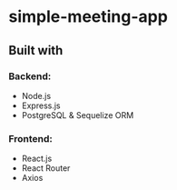 # simple-meeting-app

## Built with

### Backend:

- Node.js
- Express.js
- PostgreSQL & Sequelize ORM

### Frontend:

- React.js
- React Router
- Axios